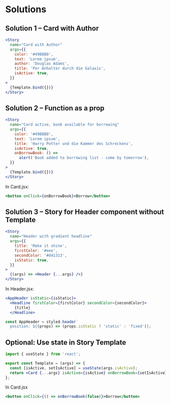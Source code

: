 # Solutions

## Solution 1 – Card with Author

```jsx
<Story
  name="Card with Author"
  args={{
    color: '#49B8B0',
    text: 'Lorem ipsum',
    author: 'Douglas Adams',
    title: 'Per Anhalter durch die Galaxis',
    isActive: true,
  }}
>
  {Template.bind({})}
</Story>
```

## Solution 2 – Function as a prop

```jsx
<Story
  name="Card active, book available for borrowing"
  args={{
    color: '#49B8B0',
    text: 'Lorem ipsum',
    title: 'Harry Potter und die Kammer des Schreckens',
    isActive: true,
    onBorrowBook: () =>
      alert('Book added to borrowing list - come by tomorrow'),
  }}
>
  {Template.bind({})}
</Story>
```

In Card.jsx:

```jsx
<button onClick={onBorrowBook}>Borrow</button>
```

## Solution 3 – Story for Header component without Template

```jsx
<Story
  name="Header with gradient headline"
  args={{
    title: 'Make it shine',
    firstColor: '#eee',
    secondColor: '#d41313',
    isStatic: true,
  }}
>
  {(args) => <Header {...args} />}
</Story>
```

In Header.jsx:

```jsx
<AppHeader isStatic={isStatic}>
  <Headline firstColor={firstColor} secondColor={secondColor}>
    {title}
  </Headline>
```

```jsx
const AppHeader = styled.header`
  position: ${(props) => (props.isStatic ? 'static' : 'fixed')};
```

## Optional: Use state in Story Template

```jsx
import { useState } from 'react';

export const Template = (args) => {
  const [isActive, setIsActive] = useState(args.isActive);
  return <Card {...args} isActive={isActive} onBorrowBook={setIsActive} />;
};
```

In Card.jsx

```jsx
<button onClick={() => onBorrowBook(false)}>Borrow</button>
```
